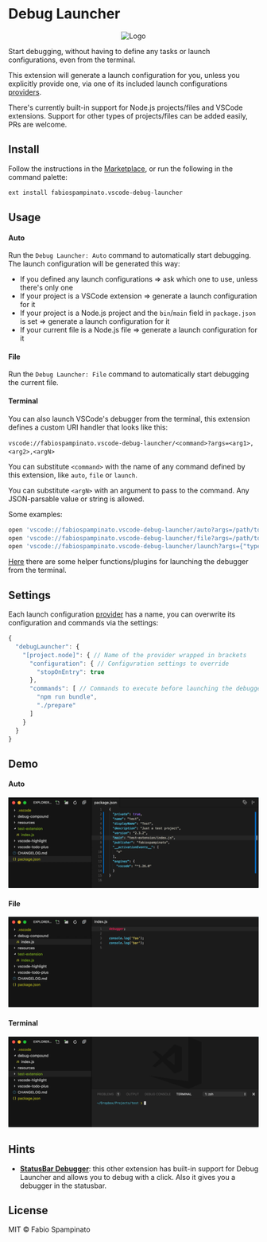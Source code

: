 # Debug Launcher

<p align="center">
	<img src="https://raw.githubusercontent.com/fabiospampinato/vscode-debug-launcher/master/resources/logo/logo-128x128.png" alt="Logo">
</p>

Start debugging, without having to define any tasks or launch configurations, even from the terminal.

This extension will generate a launch configuration for you, unless you explicitly provide one, via one of its included launch configurations [providers](https://github.com/fabiospampinato/vscode-debug-launcher/tree/master/src/providers).

There's currently built-in support for Node.js projects/files and VSCode extensions. Support for other types of projects/files can be added easily, PRs are welcome.

## Install

Follow the instructions in the [Marketplace](https://marketplace.visualstudio.com/items?itemName=fabiospampinato.vscode-debug-launcher), or run the following in the command palette:

```sh
ext install fabiospampinato.vscode-debug-launcher
```

## Usage

#### Auto

Run the `Debug Launcher: Auto` command to automatically start debugging. The launch configuration will be generated this way:

- If you defined any launch configurations => ask which one to use, unless there's only one
- If your project is a VSCode extension => generate a launch configuration for it
- If your project is a Node.js project and the `bin`/`main` field in `package.json` is set => generate a launch configuration for it
- If your current file is a Node.js file => generate a launch configuration for it

#### File

Run the `Debug Launcher: File` command to automatically start debugging the current file.

#### Terminal

You can also launch VSCode's debugger from the terminal, this extension defines a custom URI handler that looks like this:

`vscode://fabiospampinato.vscode-debug-launcher/<command>?args=<arg1>,<arg2>,<argN>`

You can substitute `<command>` with the name of any command defined by this extension, like `auto`, `file` or `launch`.

You can substitute `<argN>` with an argument to pass to the command. Any JSON-parsable value or string is allowed.

Some examples:

```sh
open 'vscode://fabiospampinato.vscode-debug-launcher/auto?args=/path/to/project' # Trigger `Debug Launcher: Auto` on the provided path
open 'vscode://fabiospampinato.vscode-debug-launcher/file?args=/path/to/foo.js' # Trigger `Debug Launcher: File` on the provided path
open 'vscode://fabiospampinato.vscode-debug-launcher/launch?args={"type":"node","name":"Foo","request":"launch","program":"/path/to/foo.js"}' # Launch the debugger using a custom launch configuration
```

[Here](docs/terminal.md) there are some helper functions/plugins for launching the debugger from the terminal.

## Settings

Each launch configuration [provider](https://github.com/fabiospampinato/vscode-debug-launcher/tree/master/src/providers) has a name, you can overwrite its configuration and commands via the settings:

```js
{
  "debugLauncher": {
    "[project.node]": { // Name of the provider wrapped in brackets
      "configuration": { // Configuration settings to override
        "stopOnEntry": true
      },
      "commands": [ // Commands to execute before launching the debugger
        "npm run bundle",
        "./prepare"
      ]
    }
  }
}
```

## Demo

#### Auto

![Auto](resources/demo/auto.gif)

#### File

![File](resources/demo/file.gif)

#### Terminal

![Terminal](resources/demo/terminal.gif)

## Hints

- **[StatusBar Debugger](https://marketplace.visualstudio.com/items?itemName=fabiospampinato.vscode-statusbar-debugger)**: this other extension has built-in support for Debug Launcher and allows you to debug with a click. Also it gives you a debugger in the statusbar.

## License

MIT © Fabio Spampinato
